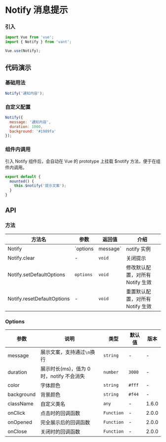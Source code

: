 # Notify 消息提示

### 引入

``` javascript
import Vue from 'vue';
import { Notify } from 'vant';

Vue.use(Notify);
```

## 代码演示

### 基础用法

```js
Notify('通知内容');
```

### 自定义配置

```js
Notify({
  message: '通知内容',
  duration: 1000,
  background: '#1989fa'
});
```

### 组件内调用

引入 Notify 组件后，会自动在 Vue 的 prototype 上挂载 $notify 方法，便于在组件内调用。

```js
export default {
  mounted() {
    this.$notify('提示文案');
  }
}
```

## API

### 方法

| 方法名 | 参数 | 返回值 | 介绍 |
|------|------|------|------|
| Notify | `options | message` | notify 实例 | 展示提示 |
| Notify.clear | - | `void` | 关闭提示 |
| Notify.setDefaultOptions | `options` | `void` | 修改默认配置，对所有 Notify 生效 |
| Notify.resetDefaultOptions | - | `void` | 重置默认配置，对所有 Notify 生效 |

### Options

| 参数 | 说明 | 类型 | 默认值 | 版本 |
|------|------|------|------|------|
| message | 展示文案，支持通过`\n`换行 | `string` | - | - |
| duration | 展示时长(ms)，值为 0 时，notify 不会消失 | `number` | `3000` | - |
| color | 字体颜色 | `string` | `#fff` | - |
| background | 背景颜色 | `string` | `#f44` | - |
| className | 自定义类名 | `any` | - | 1.6.0 |
| onClick | 点击时的回调函数 | `Function` | - | 2.0.0 |
| onOpened | 完全展示后的回调函数 | `Function` | - | 2.0.0 |
| onClose | 关闭时的回调函数 | `Function` | - | 2.0.0 |
